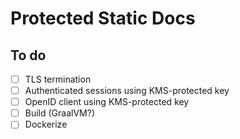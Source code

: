 # Protected Static Docs

## To do

- [ ] TLS termination
- [ ] Authenticated sessions using KMS-protected key
- [ ] OpenID client using KMS-protected key
- [ ] Build (GraalVM?)
- [ ] Dockerize
